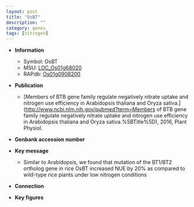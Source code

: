 ```yaml
---
layout: post
title: "OsBT"
description: ""
category: genes
tags: [nitrogen]
---
```


* **Information**  
    + Symbol: OsBT  
    + MSU: [LOC_Os01g68020](http://rice.plantbiology.msu.edu/cgi-bin/ORF_infopage.cgi?orf=LOC_Os01g68020)  
    + RAPdb: [Os01g0908200](http://rapdb.dna.affrc.go.jp/viewer/gbrowse_details/irgsp1?name=Os01g0908200)  

* **Publication**  
    + [Members of BTB gene family regulate negatively nitrate uptake and nitrogen use efficiency in Arabidopsis thaliana and Oryza sativa.](http://www.ncbi.nlm.nih.gov/pubmed?term=Members of BTB gene family regulate negatively nitrate uptake and nitrogen use efficiency in Arabidopsis thaliana and Oryza sativa.%5BTitle%5D), 2016, Plant Physiol.

* **Genbank accession number**  

* **Key message**  
    + Similar to Arabidopsis, we found that mutation of the BT1/BT2 ortholog gene in rice OsBT increased NUE by 20% as compared to wild-type rice plants under low nitrogen conditions

* **Connection**  

* **Key figures**  


